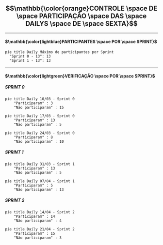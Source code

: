 ## $$\mathbb{\color{orange}CONTROLE \space DE \space PARTICIPAÇÃO \space DAS \space DAILYS \space DE \space SEXTA}$$

---

#### $\mathbb{\color{lightblue}PARTICIPANTES \space POR \space SPRINT}$

```mermaid
pie title Daily Máximo de participantes por Sprint
  "Sprint 0 - 13": 13
  "Sprint 1 - 13": 13
```

---

#### $\mathbb{\color{lightgreen}VERIFICAÇÃO \space POR \space SPRINT}$

##### SPRINT 0

```mermaid
pie title Daily 10/03 - Sprint 0
    "Participaram" : 3
    "Não participaram" : 15
```

```mermaid
pie title Daily 17/03 - Sprint 0
    "Participaram" : 13
    "Não participaram" : 5
```

```mermaid
pie title Daily 24/03 - Sprint 0
    "Participaram" : 8
    "Não participaram" : 10
```

##### SPRINT 1

```mermaid
pie title Daily 31/03 - Sprint 1
    "Participaram" : 13
    "Não participaram" : 5
```

```mermaid
pie title Daily 07/04 - Sprint 1
    "Participaram" : 5
    "Não participaram" : 13
```

##### SPRINT 2

```mermaid
pie title Daily 14/04 - Sprint 2
    "Participaram" : 14
    "Não participaram" : 4
```

```mermaid
pie title Daily 21/04 - Sprint 2
    "Participaram" : 15
    "Não participaram" : 3
```
